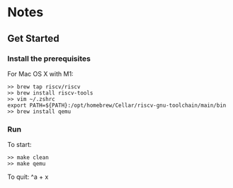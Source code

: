 # Notes

## Get Started
### Install the prerequisites
For Mac OS X with M1:
```
>> brew tap riscv/riscv
>> brew install riscv-tools
>> vim ~/.zshrc
export PATH=${PATH}:/opt/homebrew/Cellar/riscv-gnu-toolchain/main/bin
>> brew install qemu
```

### Run
To start:
```
>> make clean
>> make qemu
```

To quit: ^a + x
